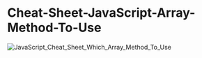 # Cheat-Sheet-JavaScript-Array-Method-To-Use

![JavaScript_Cheat_Sheet_Which_Array_Method_To_Use](https://github.com/hirak-saharia/Cheat-Sheet-JavaScript-Array-Method-To-Use/assets/64422300/41df3e5c-a25d-4b8a-b8b4-0afef53ff3d6)
